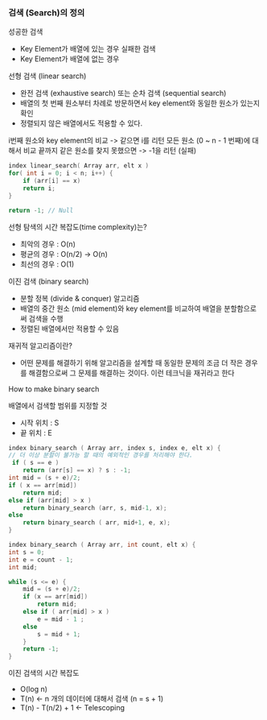 

### 검색 (Search)의 정의

성공한 검색 
- Key Element가 배열에 있는 경우
실패한 검색
- Key Element가 배열에 없는 경우

선형 검색 (linear search)
- 완전 검색 (exhaustive search) 또는 순차 검색 (sequential search)
- 배열의 첫 번째 원소부터 차례로 방문하면서 key element와 동일한 원소가 있는지 확인 
- 정렬되지 않은 배열에서도 적용할 수 있다. 

i번째 원소와 key element의 비교 -> 같으면 i를 리턴 
모든 원소 (0 ~ n - 1 번째)에 대해서 비교 
끝까지 같은 원소를 찾지 못했으면 -> -1을 리턴 (실패) 

```c
index linear_search( Array arr, elt x )
for( int i = 0; i < n; i++) {
    if (arr[i] == x)
    return i;
}

return -1; // Null
```

선형 탐색의 시간 복잡도(time complexity)는?
- 최악의 경우 : O(n)
- 평균의 경우 : O(n/2) -> O(n)
- 최선의 경우 : O(1)


이진 검색 (binary search) 
- 분할 정복 (divide & conquer) 알고리즘
- 배열의 중간 원소 (mid element)와 key element를 비교하여 배열을 분할함으로써 검색을 수행
- 정렬된 배열에서만 적용할 수 있음 


재귀적 알고리즘이란? 
- 어떤 문제를 해결하기 위해 알고리즘을 설계할 때 동일한 문제의 조금 더 작은 경우를 해결함으로써 그 문제를 해결하는 것이다. 이런 테크닉을 재귀라고 한다

How to make binary search 

배열에서 검색할 범위를 지정할 것 
- 시작 위치 : S
- 끝 위치 : E 

```c
index binary_search ( Array arr, index s, index e, elt x) {
// 더 이상 분할이 불가능 할 때의 예외적인 경우를 처리해야 한다.
 if ( s == e )
    return (arr[s] == x) ? s : -1; 
int mid = (s + e)/2; 
if ( x == arr[mid]) 
    return mid;
else if (arr[mid] > x )
    return binary_search (arr, s, mid-1, x); 
else 
    return binary_search ( arr, mid+1, e, x);
}
```

```c
index binary_search ( Array arr, int count, elt x) {
int s = 0;
int e = count - 1;
int mid;

while (s <= e) {
    mid = (s + e)/2;
    if (x == arr[mid])
        return mid;
    else if ( arr[mid] > x )
        e = mid - 1 ;
    else 
        s = mid + 1;
    }
    return -1;
}
```

이진 검색의 시간 복잡도 
- O(log n)
- T(n) <- n 개의 데이터에 대해서 검색 (n = s + 1)
- T(n) - T(n/2) + 1 <- Telescoping 


